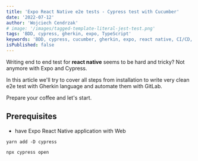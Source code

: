 ```yaml
---
title: 'Expo React Native e2e tests - Cypress test with Cucumber'
date: '2022-07-12'
author: 'Wojciech Cendrzak'
# image: '/images/tagged-template-literal-jest-test.png'
tags: 'BDD, cypress, gherkin, expo, TypeScript'
keywords: 'BDD, cypress, cucumber, gherkin, expo, react native, CI/CD, TypeScript, gitlab'
isPublished: false
---
```


Writing end to end test for **react native** seems to be hard and tricky? Not anymore with Expo and Cypress.

In this article we'll try to cover all steps from installation to write very clean e2e test with Gherkin language and automate them with GitLab.

Prepare your coffee and let's start.

## Prerequisites

- have Expo React Native application with Web

```
yarn add -D cypress
```


```
npx cypress open
```

